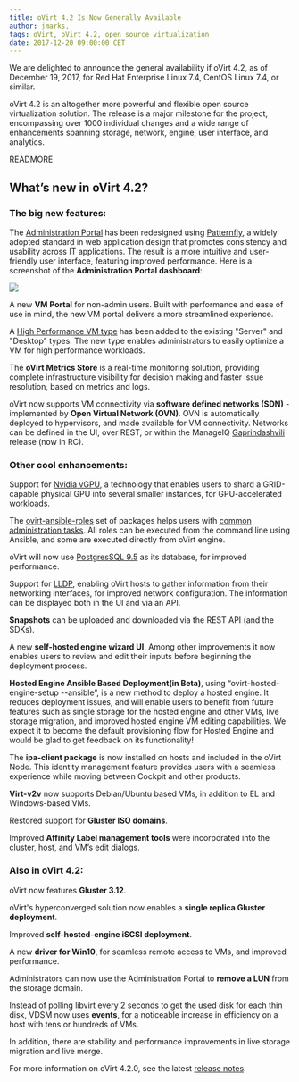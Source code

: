 ```yaml
---
title: oVirt 4.2 Is Now Generally Available
author: jmarks,
tags: oVirt, oVirt 4.2, open source virtualization
date: 2017-12-20 09:00:00 CET
---
```

We are delighted to announce the general availability if oVirt 4.2, as of December 19, 2017, for Red Hat Enterprise Linux 7.4, CentOS Linux 7.4, or similar.

oVirt 4.2 is an altogether more powerful and flexible open source virtualization solution. The release is a major milestone for the project, encompassing over 1000 individual changes and a wide range of enhancements spanning storage, network, engine, user interface, and analytics.

READMORE

## What’s new in oVirt 4.2?

### The big new features:
The [Administration Portal](/blog/2017/09/introducing-ovirt-4.2.0/) has been redesigned using [Patternfly](http://www.patternfly.org/), a widely adopted standard in web application design that promotes consistency and usability across IT applications. The result is a more intuitive and user-friendly user interface, featuring improved performance. Here is a screenshot of the **Administration Portal dashboard**:

![](/images/blog/2017-09-19/adminportal_dashboard.png)

A new **VM Portal** for non-admin users. Built with performance and ease of use in mind, the new VM portal delivers a more streamlined experience.

A [High Performance VM type](https://www.ovirt.org/blog/2017/10/introducing-high-performance-vms/) has been added to the existing "Server" and "Desktop" types. The new type enables administrators to easily optimize a VM for high performance workloads.


The **oVirt Metrics Store** is a real-time monitoring solution, providing complete infrastructure visibility for decision making and faster issue resolution, based on metrics and logs.

oVirt now supports VM connectivity via **software defined networks (SDN)** - implemented by **Open Virtual Network (OVN)**. OVN is automatically deployed to hypervisors, and made available for VM connectivity. Networks can be defined in the UI, over REST, or within the ManageIQ [Gaprindashvili](http://manageiq.org/blog/2017/12/Announcing-Gaprindashvili-RC/) release (now in RC).

### Other cool enhancements:

Support for [Nvidia vGPU](http://www.nvidia.com/object/grid-technology.html), a technology that enables users to shard a GRID-capable physical GPU into several smaller instances, for GPU-accelerated workloads.

The [ovirt-ansible-roles](/blog/2017/07/ovirt-ansible-roles-an-introduction/) set of packages helps users with [common administration tasks](/blog/2017/08/ovirt-ansible-roles-how-to-use/). All roles can be executed from the command line using Ansible, and some are executed directly from oVirt engine.

oVirt will now use [PostgresSQL 9.5](https://www.postgresql.org/docs/9.5/static/release-9-5.html) as its database, for improved performance.

Support for [LLDP](/blog/2017/11/webadmin-lldp/), enabling oVirt hosts to gather information from their networking interfaces, for improved network configuration. The information can be displayed both in the UI and via an API.

**Snapshots** can be uploaded and downloaded via the REST API (and the SDKs).

A new **self-hosted engine wizard UI**. Among other improvements it now enables users to review and edit their inputs before beginning the deployment process.

**Hosted Engine Ansible Based Deployment(in Beta)**, using “ovirt-hosted-engine-setup  --ansible”, is a new method to deploy a hosted engine. It reduces deployment issues, and will enable users to benefit from future features such as single storage for the hosted engine and other VMs, live storage migration, and improved hosted engine VM editing capabilities. We expect it to become the default provisioning flow for Hosted Engine and would be glad to get feedback on its functionality!

‎The **ipa-client package** is now installed on hosts and included in the oVirt Node. This identity management feature provides users with a seamless experience while moving between Cockpit and other products.

**Virt-v2v** now supports Debian/Ubuntu based VMs, in addition to EL and Windows-based VMs.

Restored support for **Gluster ISO domains**.

Improved **Affinity Label management tools** were incorporated into the cluster, host, and VM’s edit dialogs.

### Also in oVirt 4.2:

oVirt now features **Gluster 3.12**.

oVirt's hyperconverged solution now enables a **single replica Gluster deployment**.

Improved **self-hosted-engine iSCSI deployment**.

A new **driver for Win10**, for seamless remote access to VMs, and improved performance.

Administrators can now use the Administration Portal to **remove a LUN** from the storage domain.

Instead of polling libvirt every 2 seconds to get the used disk for each thin disk, VDSM now uses **events**, for a noticeable increase in efficiency on a host with tens or hundreds of VMs.

In addition, there are stability and performance improvements in live storage migration and live merge.

For more information on oVirt 4.2.0, see the latest [release notes](/release/4.2.0/.).
